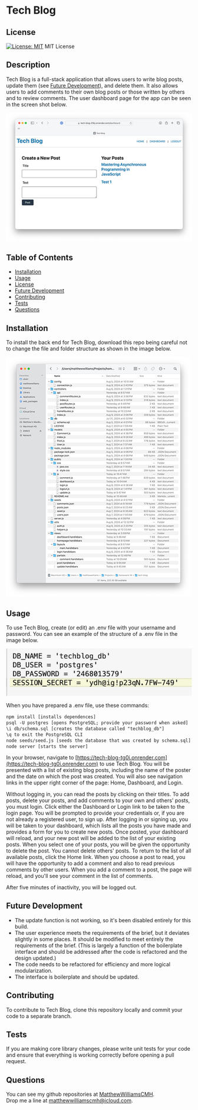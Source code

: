 # Tech Blog

## License
[![License: MIT](https://img.shields.io/badge/License-MIT-yellow.svg)](https://opensource.org/licenses/MIT)
MIT License

## Description
Tech Blog is a full-stack application that allows users to write blog posts, update them (see [Future Development](#future-development)), and delete them. It also allows users to add comments to their own blog posts or those written by others and to review comments. The user dashboard page for the app can be seen in the screen shot below.

![image of dashboard page for the Tech Blog app](./assets/tech-blog.jpg)

## Table of Contents
- [Installation](#installation)
- [Usage](#usage)
- [License](#license)
- [Future Development](#future-development)
- [Contributing](#contributing)
- [Tests](#tests)
- [Questions](#questions)

## Installation
To install the back end for Tech Blog, download this repo being careful not to change the file and folder structure as shown in the image below.

![image of files and folders required by E-Commerce Back End](./assets/files-folders.jpg)

## Usage
To use Tech Blog, create (or edit) an .env file with your username and password. You can see an example of the structure of a .env file in the image below.

![image .env file required for the back-end of Tech Blog](./assets/env.jpg)

 When you have prepared a .env file, use these commands:

    npm install [installs dependences]
    psql -U postgres [opens PostgreSQL; provide your password when asked]
    \i db/schema.sql [creates the database called "techblog_db"]
    \q to exit the PostgreSQL CLI
    node seeds/seed.js [seeds the database that was created by schema.sql]
    node server [starts the server]

In your browser, navigate to [https://tech-blog-tg0i.onrender.com](https://tech-blog-tg0i.onrender.com) to use Tech Blog. You will be presented with a list of existing blog posts, including the name of the poster and the date on which the post was created. You will also see navigation links in the upper right corner of the page: Home, Dashboard, and Login.

Without logging in, you can read the posts by clicking on their titles. To add posts, delete your posts, and add comments to your own and others' posts, you must login. Click either the Dashboard or Login link to be taken to the login page. You will be prompted to provide your credentials or, if you are not already a registered user, to sign up. After logging in or signing up, you will be taken to your dashboard, which lists all the posts you have made and provides a form for you to create new posts. Once posted, your dashboard will reload, and your new post will be added to the list of your existing posts. When you select one of your posts, you will be given the opportunity to delete the post. You cannot delete others' posts. To return to the list of all available posts, click the Home link. When you choose a post to read, you will have the opportunity to add a comment and also to read previous comments by other users. When you add a comment to a post, the page will reload, and you'll see your comment in the list of comments.

After five minutes of inactivity, you will be logged out.

## Future Development
- The update function is not working, so it's been disabled entirely for this build.
- The user experience meets the requirements of the brief, but it deviates slightly in some places. It should be modified to meet entirely the requirements of the brief. (This is largely a function of the boilerplate interface and should be addressed after the code is refactored and the design updated.)
- The code needs to be refactored for efficiency and more logical modularization.
- The interface is boilerplate and should be updated.

## Contributing
To contribute to Tech Blog, clone this repository locally and commit your code to a separate branch.

## Tests
If you are making core library changes, please write unit tests for your code and ensure that everything is working correctly before opening a pull request.

## Questions
You can see my github repositories at [MatthewWilliamsCMH](https://github.com/MatthewWilliamsCMH/).  
Drop me a line at [matthewwilliamscmh@icloud.com](mailto:matthewwilliamscmh@icloud.com).